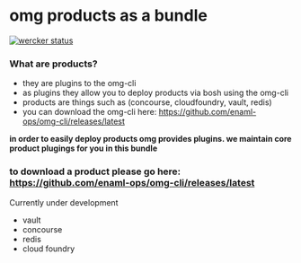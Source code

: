 # omg products as a bundle

[![wercker status](https://app.wercker.com/status/a316c7e40120a2e54422d7a0f3366d69/s/master "wercker status")](https://app.wercker.com/project/bykey/a316c7e40120a2e54422d7a0f3366d69)

### What are products?
- they are plugins to the omg-cli
- as plugins they allow you to deploy products via bosh using the omg-cli
- products are things such as (concourse, cloudfoundry, vault, redis)
- you can download the omg-cli here: https://github.com/enaml-ops/omg-cli/releases/latest


**in order to easily deploy products omg provides plugins. we maintain core product plugings for you in this bundle**


### to download a product please go here: https://github.com/enaml-ops/omg-cli/releases/latest
Currently under development
- vault
- concourse
- redis
- cloud foundry
